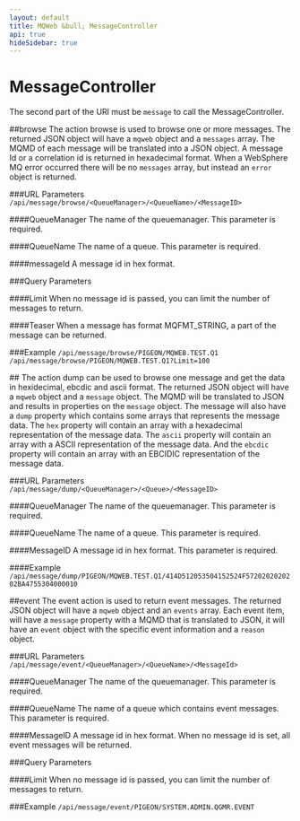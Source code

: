```yaml
---
layout: default
title: MQWeb &bull; MessageController
api: true
hideSidebar: true
---
```

MessageController
=================

The second part of the URI must be `message` to call the MessageController.

##<a name="browse"></a>browse
The action browse is used to browse one or more messages. The returned JSON 
object will have a `mqweb` object and a `messages` array. The MQMD of each 
message will be translated into a JSON object. A message Id or a correlation 
id is returned in hexadecimal format. When a WebSphere MQ error occurred there 
will be no `messages` array, but instead an `error` object is returned.

###<a name="browseURL"></a>URL Parameters
`/api/message/browse/<QueueManager>/<QueueName>/<MessageID>`  

####<a name="browseURLQueueManager"></a>QueueManager
The name of the queuemanager. This parameter is required.

####<a name="browseURLQueueName"></a>QueueName
The name of a queue. This parameter is required.

####<a name="browseURLMessageID"></a>messageId
A message id in hex format.

###<a name="browseQuery"></a>Query Parameters

####<a name="browseLimit"></a>Limit
When no message id is passed, you can limit the number of messages to return.

####<a name="browseTeaser"></a>Teaser
When a message has format MQFMT_STRING, a part of the message can be returned.

###<a name="browseExample"></a>Example
`/api/message/browse/PIGEON/MQWEB.TEST.Q1`  
`/api/message/browse/PIGEON/MQWEB.TEST.Q1?Limit=100`

##<a name="dump">
The action dump can be used to browse one message and get the data in 
hexidecimal, ebcdic and ascii format. The returned JSON object will have a
 `mqweb` object and a `message` object. The MQMD will be translated to JSON and 
 results in properties on the `message` object. The message will also have a 
 `dump` property which contains some arrays that represents the message data. 
The `hex` property will contain an array with a hexadecimal representation of 
the message data. The `ascii` property will contain an array with a ASCII 
representation of the message data. And the `ebcdic` property will contain an 
array with an EBCIDIC representation of the message data. 

###<a name="dumpURL"></a>URL Parameters
`/api/message/dump/<QueueManager>/<Queue>/<MessageID>`  

####<a name="dumpURL"></a>QueueManager
The name of the queuemanager. This parameter is required.

####<a name="dumpQueueName"></a>QueueName
The name of a queue. This parameter is required.
    
####<a name="dumpMessageID"></a>MessageID
A message id in hex format. This parameter is required.

####<a name="dumpExample"></a>Example
`/api/message/dump/PIGEON/MQWEB.TEST.Q1/414D512053504152524F5720202020202BA4755304000010`  

##<a name="event"></a>event
The event action is used to return event messages. The returned JSON object will 
have a `mqweb` object and an `events` array. Each event item, will have a 
`message` property with a MQMD that is translated to JSON, it will have an 
`event` object with the specific event information and a `reason` object.

###<a name="eventURL"></a>URL Parameters
`/api/message/event/<QueueManager>/<QueueName>/<MessageId>`  

####<a name="eventURLQueueManager"></a>QueueManager
The name of the queuemanager. This parameter is required.

####<a name="eventURLQueueName"></a>QueueName
The name of a queue which contains event messages. This parameter is required.

####<a name="eventURLMessageID"></a>MessageID
A message id in hex format. When no message id is set, all event messages will 
be returned.

###<a name="eventQuery"></a>Query Parameters

####<a name="eventLimit"></a>Limit
When no message id is passed, you can limit the number of messages to return.

###<a name="eventExample"></a>Example
`/api/message/event/PIGEON/SYSTEM.ADMIN.QGMR.EVENT`  

